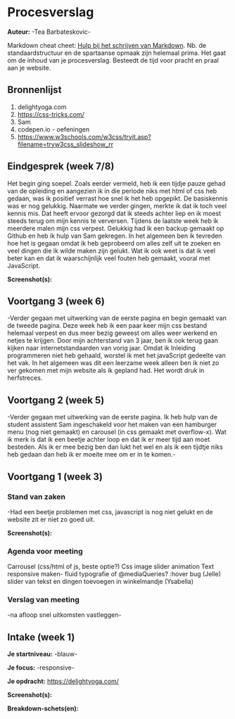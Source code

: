 # Procesverslag
**Auteur:** -Tea Barbateskovic-

Markdown cheat cheet: [Hulp bij het schrijven van Markdown](https://github.com/adam-p/markdown-here/wiki/Markdown-Cheatsheet). Nb. de standaardstructuur en de spartaanse opmaak zijn helemaal prima. Het gaat om de inhoud van je procesverslag. Besteedt de tijd voor pracht en praal aan je website.



## Bronnenlijst
1. delightyoga.com
2. https://css-tricks.com/
3. Sam
4. codepen.io - oefeningen 
5. https://www.w3schools.com/w3css/tryit.asp?filename=tryw3css_slideshow_rr



## Eindgesprek (week 7/8)
Het begin ging soepel. Zoals eerder vermeld, heb ik een tijdje pauze gehad van de opleiding en aangezien ik in die periode niks met html of css heb gedaan, was ik positief verrast hoe snel ik het heb opgepikt. De basiskennis was er nog gelukkig.
Naarmate we verder gingen, merkte ik dat ik toch veel kennis mis. Dat heeft ervoor gezorgd dat ik steeds achter liep en ik moest steeds terug om mijn kennis te verversen. Tijdens de laatste week heb ik meerdere malen mijn css verpest. Gelukkig had ik een backup gemaakt op Github en heb ik hulp van Sam gekregen. 
In het algemeen ben ik tevreden hoe het is gegaan omdat ik heb geprobeerd om alles zelf uit te zoeken en veel dingen die ik wilde maken zijn gelukt. 
Wat ik ook weet is dat ik veel beter kan en dat ik waarschijnlijk veel fouten heb gemaakt, vooral met JavaScript. 


**Screenshot(s):**



## Voortgang 3 (week 6)

-Verder gegaan met uitwerking van de eerste pagina en begin gemaakt van de tweede pagina. Deze week heb ik een paar keer mijn css bestand helemaal verpest en dus meer bezig geweest om alles weer werkend en netjes te krijgen. Door mijn achterstand van 3 jaar, ben ik ook terug gaan kijken naar internetstandaarden van vorig jaar. Omdat ik Inleiding programmeren niet heb gehaald, worstel ik met het javaScript gedeelte van het vak.
In het algemeen was dit een leerzame week alleen ben ik niet zo ver gekomen met mijn website als ik gepland had. Het wordt druk in herfstreces. 


## Voortgang 2 (week 5)

-Verder gegaan met uitwerking van de eerste pagina. Ik heb hulp van de student assistent Sam ingeschakeld voor het maken van een hamburger menu (nog niet gemaakt) en carousel (in css gemaakt met overflow-x). Wat ik merk is dat ik een beetje achter loop en dat ik er meer tijd aan moet besteden. Als ik er mee bezig ben dan lukt het wel en als ik een tijdtje niks heb gedaan dan heb ik er moeite mee om er in te komen.-



## Voortgang 1 (week 3)

### Stand van zaken

-Had een beetje problemen met css, javascript is nog niet gelukt en de website zit er niet zo goed uit.

**Screenshot(s):**



### Agenda voor meeting

Carrousel (css/html of js, beste optie?) 
Css image slider animation 
Text responsive maken- fluid typografie of @mediaQueries? 
:hover bug (Jelle)
slider van tekst en dingen toevoegen in winkelmandje (Ysabella)

### Verslag van meeting

-na afloop snel uitkomsten vastleggen-



## Intake (week 1)

**Je startniveau:** -blauw-

**Je focus:** -responsive-

**Je opdracht:** https://delightyoga.com/

**Screenshot(s):**


**Breakdown-schets(en):**


